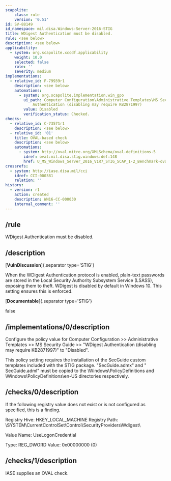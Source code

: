 ```yaml
---
scapolite:
    class: rule
    version: '0.51'
id: SV-88149
id_namespace: mil.disa.Windows-Server-2016-STIG
title: WDigest Authentication must be disabled.
rule: <see below>
description: <see below>
applicability:
  - system: org.scapolite.xccdf.applicability
    weight: 10.0
    selected: false
    role: ''
    severity: medium
implementations:
  - relative_id: F-79939r1
    description: <see below>
    automations:
      - system: org.scapolite.implementation.win_gpo
        ui_path: Computer Configuration\Administrative Templates\MS Security Guide\WDigest
            Authentication (disabling may require KB2871997)
        value: Disabled
        verification_status: Checked.
checks:
  - relative_id: C-73571r1
    description: <see below>
  - relative_id: '01'
    title: OVAL-based check
    description: <see below>
    automations:
      - system: http://oval.mitre.org/XMLSchema/oval-definitions-5
        idref: oval:mil.disa.stig.windows:def:148
        href: U_MS_Windows_Server_2016_V1R7_STIG_SCAP_1-2_Benchmark-oval.xml
crossrefs:
  - system: http://iase.disa.mil/cci
    idref: CCI-000381
    relation: ''
history:
  - version: r1
    action: created
    description: WN16-CC-000030
    internal_comment: ''
---
```



## /rule

WDigest Authentication must be disabled.

## /description

[**VulnDiscussion**]{.separator type='STIG'}

When the WDigest Authentication protocol is enabled, plain-text passwords are stored in the Local Security Authority Subsystem Service (LSASS), exposing them to theft. WDigest is disabled by default in Windows 10. This setting ensures this is enforced.

[**Documentable**]{.separator type='STIG'}

false

## /implementations/0/description

Configure the policy value for Computer Configuration >> Administrative Templates >> MS Security Guide >> "WDigest Authentication (disabling may require KB2871997)" to "Disabled".

This policy setting requires the installation of the SecGuide custom templates included with the STIG package. "SecGuide.admx" and " SecGuide.adml" must be copied to the \Windows\PolicyDefinitions and \Windows\PolicyDefinitions\en-US directories respectively.

## /checks/0/description

If the following registry value does not exist or is not configured as specified, this is a finding.

Registry Hive:  HKEY_LOCAL_MACHINE
Registry Path:  \SYSTEM\CurrentControlSet\Control\SecurityProviders\Wdigest\

Value Name:  UseLogonCredential

Type:  REG_DWORD
Value:  0x00000000 (0)

## /checks/1/description

IASE supplies an OVAL check.
